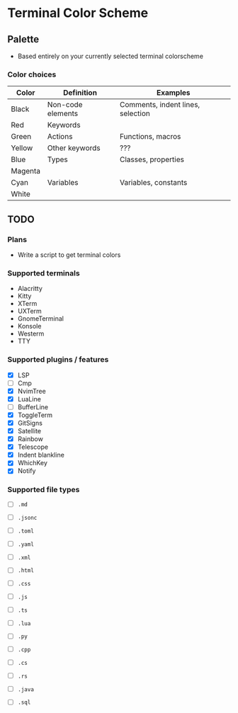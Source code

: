 # Terminal Color Scheme

## Palette

- Based entirely on your currently selected terminal colorscheme

### Color choices

| Color   | Definition        | Examples                          |
| ------- | ----------------- | --------------------------------- |
| Black   | Non-code elements | Comments, indent lines, selection |
| Red     | Keywords          |                                   |
| Green   | Actions           | Functions, macros                 |
| Yellow  | Other keywords    | ???                               |
| Blue    | Types             | Classes, properties               |
| Magenta | 
| Cyan    | Variables         | Variables, constants              |
| White   | 

## TODO

### Plans

- Write a script to get terminal colors


### Supported terminals

- Alacritty
- Kitty
- XTerm
- UXTerm
- GnomeTerminal
- Konsole
- Westerm
- TTY

### Supported plugins / features

- [x] LSP
- [ ] Cmp
- [x] NvimTree
- [x] LuaLine
- [ ] BufferLine
- [x] ToggleTerm
- [x] GitSigns
- [x] Satellite
- [x] Rainbow
- [x] Telescope
- [x] Indent blankline
- [x] WhichKey
- [x] Notify

### Supported file types

- [ ] `.md`
- [ ] `.jsonc`
- [ ] `.toml`
- [ ] `.yaml`
- [ ] `.xml`
- [ ] `.html`
- [ ] `.css`
- [ ] `.js`
- [ ] `.ts`
- [ ] `.lua`
- [ ] `.py`
- [ ] `.cpp`
- [ ] `.cs`
- [ ] `.rs`
- [ ] `.java`
- [ ] `.sql`

